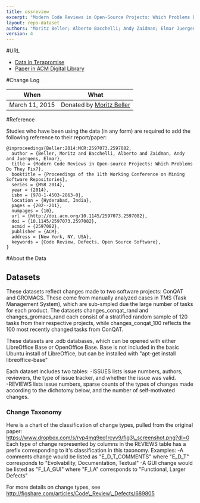 ```yaml
---
title: ossreview
excerpt: "Modern Code Reviews in Open-Source Projects: Which Problems Do They Fix?"
layout: repo-dataset
authors: "Moritz Beller; Alberto Bacchelli; Andy Zaidman; Elmar Juergens"
version: 4
---
```



#URL

  * [Data in Terapromise](https://terapromise.csc.ncsu.edu:8443/svn/repo/issues/ossreview)
  * [Paper in ACM Digital Library](http://dl.acm.org/citation.cfm?id=2597082)

#Change Log

When | What
---- | ----
March 11, 2015 | Donated by [Moritz Beller](/repo/people/data-donors/promise4.html)


#Reference

Studies who have been using the data (in any form) are required to add the following reference to their report/paper:

    @inproceedings{Beller:2014:MCR:2597073.2597082,
      author = {Beller, Moritz and Bacchelli, Alberto and Zaidman, Andy and Juergens, Elmar},
      title = {Modern Code Reviews in Open-source Projects: Which Problems Do They Fix?},
      booktitle = {Proceedings of the 11th Working Conference on Mining Software Repositories},
      series = {MSR 2014},
      year = {2014},
      isbn = {978-1-4503-2863-0},
      location = {Hyderabad, India},
      pages = {202--211},
      numpages = {10},
      url = {http://doi.acm.org/10.1145/2597073.2597082},
      doi = {10.1145/2597073.2597082},
      acmid = {2597082},
      publisher = {ACM},
      address = {New York, NY, USA},
      keywords = {Code Review, Defects, Open Source Software},
    } 

#About the Data

## Datasets
These datasets reflect changes made to two software projects: ConQAT and GROMACS. These come from manually analyzed cases in TMS (Task Management System), which are sub-smpled due the large number of tasks for each product. The datasets changes\_conqat\_rand and changes\_gromacs\_rand each consist of a stratified random sample of 120 tasks from their respective projects, while changes\_conqat\_100 reflects the 100 most recently changed tasks from ConQAT.

These datasets are .odb databases, which can be opened with either LibreOffice Base or OpenOffice Base. Base is not included in the basic Ubuntu install of LibreOffice, but can be installed with "apt-get install libreoffice-base"

Each dataset includes two tables: 
-ISSUES lists issue numbers, authors, reviewers, the type of issue tracker, and whether the issue was valid.  
-REVIEWS lists issue numbers, sparse counts of the types of changes made according to the dichotomy below, and the number of self-motivated changes.

### Change Taxonomy
Here is a chart of the classification of change types, pulled from the original paper:
https://www.dropbox.com/s/rvp4mq9eo1rcyv9/fig3\_screenshot.png?dl=0
Each type of change represented by columns in the REVIEWS table has a prefix corresponding to it's classification in this taxonomy. 
Examples:
-A comments change would be listed as "E\_D\_T\_COMMENTS" where "E\_D\_T" corresponds to "Evolvability, Documentation, Textual"
-A GUI change would be listed as "F\_LA\_GUI" where "F\_LA" corresponds to "Functional, Larger Defects"

For more details on change types, see http://figshare.com/articles/Code\_Review\_Defects/689805

